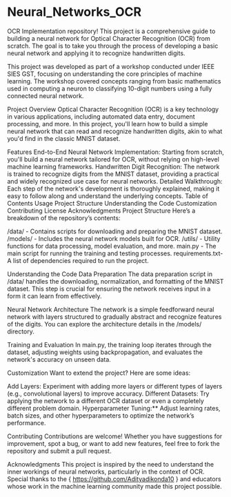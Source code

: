 # Neural_Networks_OCR

OCR Implementation repository! This project is a comprehensive guide to building a neural network for Optical Character Recognition (OCR) from scratch. The goal is to take you through the process of developing a basic neural network and applying it to recognize handwritten digits.

This project was developed as part of a workshop conducted under IEEE SIES GST, focusing on understanding the core principles of machine learning. The workshop covered concepts ranging from basic mathematics used in computing a neuron to classifying 10-digit numbers using a fully connected neural network.

Project Overview
Optical Character Recognition (OCR) is a key technology in various applications, including automated data entry, document processing, and more. In this project, you'll learn how to build a simple neural network that can read and recognize handwritten digits, akin to what you'd find in the classic MNIST dataset.

Features
End-to-End Neural Network Implementation: Starting from scratch, you'll build a neural network tailored for OCR, without relying on high-level machine learning frameworks.
Handwritten Digit Recognition: The network is trained to recognize digits from the MNIST dataset, providing a practical and widely recognized use case for neural networks.
Detailed Walkthrough: Each step of the network's development is thoroughly explained, making it easy to follow along and understand the underlying concepts.
Table of Contents
Usage
Project Structure
Understanding the Code
Customization
Contributing
License
Acknowledgments
Project Structure
Here’s a breakdown of the repository’s contents:

/data/ - Contains scripts for downloading and preparing the MNIST dataset. /models/ - Includes the neural network models built for OCR. /utils/ - Utility functions for data processing, model evaluation, and more. main.py - The main script for running the training and testing processes. requirements.txt- A list of dependencies required to run the project.

Understanding the Code
Data Preparation
The data preparation script in /data/ handles the downloading, normalization, and formatting of the MNIST dataset. This step is crucial for ensuring the network receives input in a form it can learn from effectively.

Neural Network Architecture
The network is a simple feedforward neural network with layers structured to gradually abstract and recognize features of the digits. You can explore the architecture details in the /models/ directory.

Training and Evaluation
In main.py, the training loop iterates through the dataset, adjusting weights using backpropagation, and evaluates the network's accuracy on unseen data.

Customization
Want to extend the project? Here are some ideas:

Add Layers: Experiment with adding more layers or different types of layers (e.g., convolutional layers) to improve accuracy. Different Datasets: Try applying the network to a different OCR dataset or even a completely different problem domain. Hyperparameter Tuning:** Adjust learning rates, batch sizes, and other hyperparameters to optimize the network’s performance.

Contributing
Contributions are welcome! Whether you have suggestions for improvement, spot a bug, or want to add new features, feel free to fork the repository and submit a pull request.

Acknowledgments
This project is inspired by the need to understand the inner workings of neural networks, particularly in the context of OCR. Special thanks to the { https://github.com/Adityadikonda10 } and educators whose work in the machine learning community made this project possible.

